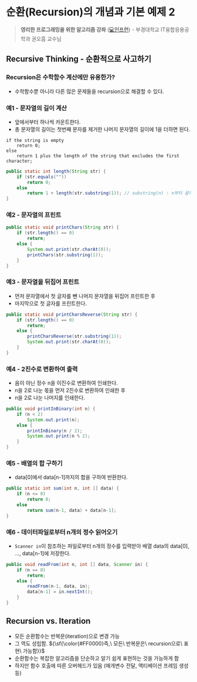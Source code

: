 # 순환(Recursion)의 개념과 기본 예제 2

> **영리한 프로그래밍을 위한 알고리즘 강좌** ([💻인프런](https://www.inflearn.com/course/%EC%95%8C%EA%B3%A0%EB%A6%AC%EC%A6%98-%EA%B0%95%EC%A2%8C)) - 부경대학교 IT융합응용공학과 권오흠 교수님

## Recursive Thinking - 순환적으로 사고하기

### Recursion은 수학함수 계산에만 유용한가?

-   수학함수뿐 아니라 다른 많은 문제들을 recursion으로 해결할 수 있다.

### 예1 - 문자열의 길이 계산

-   앞에서부터 하나씩 카운트한다.
-   총 문자열의 길이는 첫번째 문자를 제거한 나머지 문자열의 길이에 1을 더하면 된다.

```
if the string is empty
	return 0;
else
	return 1 plus the length of the string that excludes the first character;
```

```java
public static int length(String str) {
	if (str.equals(""))
		return 0;
	else
		return 1 + length(str.substring(1)); // substring(n) : n부터 끝까지의 문자열
}
```

### 예2 - 문자열의 프린트

```java
public static void printChars(String str) {
	if (str.length() == 0)
		return;
	else {
		System.out.print(str.charAt(0));
		printChars(str.substring(1));
	}
}
```

### 예3 - 문자열을 뒤집어 프린트

-   먼저 문자열에서 첫 글자를 뺀 나머지 문자열을 뒤집어 프린트한 후
-   마지막으로 첫 글자를 프린트한다.

```java
public static void printCharsReverse(String str) {
	if (str.length() == 0)
		return;
	else {
		printCharsReverse(str.substring(1));
		System.out.print(str.charAt(0));
	}
}
```

### 예4 - 2진수로 변환하여 출력

-   음이 아닌 정수 n을 이진수로 변환하여 인쇄한다.
-   n을 2로 나눈 몫을 먼저 2진수로 변환하여 인쇄한 후
-   n을 2로 나눈 나머지를 인쇄한다.

```java
public void printInBinary(int n) {
	if (n < 2)
		System.out.print(n);
	else {
		printInBinary(n / 2);
		System.out.print(n % 2);
	}
}
```

### 예5 - 배열의 합 구하기

-   data[0]에서 data[n-1]까지의 합을 구하여 반환한다.

```java
public static int sum(int n, int [] data) {
	if (n <= 0)
		return 0;
	else
		return sum(n-1, data) + data[n-1];
}
```

### 예6 - 데이터파일로부터 n개의 정수 읽어오기

-   `Scanner in`이 참조하는 파일로부터 n개의 정수를 입력받아 배열 data의 data[0], …, data[n-1]에 저장한다.

```java
public void readFrom(int n, int [] data, Scanner in) {
	if (n == 0)
		return;
	else {
		readFrom(n-1, data, in);
		data[n-1] = in.nextInt();
	}
}
```

## Recursion vs. Iteration

-   모든 순환함수는 반복문(iteration)으로 변경 가능
-   그 역도 성립함. <span>${\sf{\color{#FF0000}즉,\ 모든\ 반복문은\ recursion으로\ 표현\ 가능함}}$</span>
-   순환함수는 복잡한 알고리즘을 단순하고 알기 쉽게 표현하는 것을 가능하게 함
-   하지만 함수 호출에 따른 오버헤드가 있음 (매개변수 전달, 액티베이션 프레임 생성 등)
